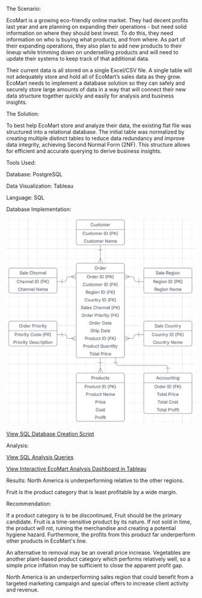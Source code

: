 The Scenario:

EcoMart is a growing eco-friendly online market. They had decent profits last year and are planning on expanding their operations - but need solid information on where they should best invest. To do this, they need information on who is buying what products, and from where. As part of their expanding operations, they also plan to add new products to their lineup while trimming down on underselling products and will need to update their systems to keep track of that additional data.

Their current data is all stored on a single Excel/CSV file. A single table will not adequately store and hold all of EcoMart’s sales data as they grow. EcoMart needs to implement a database solution so they can safely and securely store large amounts of data in a way that will connect their new data structure together quickly and easily for analysis and business insights.

The Solution:

To best help EcoMart store and analyze their data, the existing flat file was structured into a relational database. The initial table was normalized by creating multiple distinct tables to reduce data redundancy and improve data integrity, achieving Second Normal Form (2NF). This structure allows for efficient and accurate querying to derive business insights.


Tools Used:

Database: PostgreSQL

Data Visualization: Tableau

Language: SQL


Database Implementation:

![Database Schema Diagram](./schema.png)

[View SQL Database Creation Script](./DB.sql)

Analysis:

[View SQL Analysis Queries](./analysis.sql)

[View Interactive EcoMart Analysis Dashboard in Tableau](https://public.tableau.com/views/EcoMartAnalysisWGU-MSDA/Dashboard1?:language=en-US&:sid=&:redirect=auth&:display_count=n&:origin=viz_share_link)


Results:
North America is underperforming relative to the other regions.

Fruit is the product category that is least profitable by a wide margin.


Recommendation:

If a product category is to be discontinued, Fruit should be the primary candidate.
Fruit is a time-sensitive product by its nature. If not sold in time, the product will rot, ruining the merchandise and creating a potential hygiene hazard. Furthermore, the profits from this product far underperform other products in EcoMart's line. 

An alternative to removal may be an overall price increase. Vegetables are another plant-based product category which performs relatively well, so a simple price inflation may be sufficient to close the apparent profit gap.

North America is an underperforming sales region that could benefit from a targeted marketing campaign and special offers to increase client activity and revenue.
